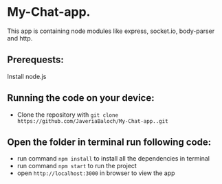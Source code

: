 # My-Chat-app.
This app is containing node modules like express, socket.io, body-parser and http.

## Prerequests:
Install node.js

## Running the code on your device:
- Clone the repository with `git clone https://github.com/JaveriaBaloch/My-Chat-app..git`
## Open the folder in terminal run following code:
-  run command `npm install` to install all the dependencies in terminal
-  run command `npm start` to run the project
-  open `http://localhost:3000` in browser to view the app
